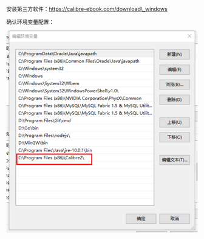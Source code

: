 安装第三方软件：https://calibre-ebook.com/download\_windows

确认环境变量配置：

![](/assets/360截图175711228480111.png)



